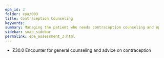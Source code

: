 ```yaml
---
epa_id: 3
folder: epa/003
title: Contraception Counseling
keywords: 
summary: Managing the patient who needs contraception counseling and options
sidebar: soap_sidebar
permalink: epa_assessment_3.html
---
```

- Z30.0 Encounter for general counseling and advice on contraception 
